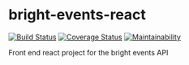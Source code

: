 # bright-events-react
[![Build Status](https://travis-ci.org/PaulKariukiRimiru/bright-events-react.svg?branch=develop)](https://travis-ci.org/PaulKariukiRimiru/bright-events-react)
[![Coverage Status](https://coveralls.io/repos/github/PaulKariukiRimiru/bright-events-react/badge.svg?branch=develop)](https://coveralls.io/github/PaulKariukiRimiru/bright-events-react?branch=develop)
[![Maintainability](https://api.codeclimate.com/v1/badges/e14d1e441ce36d09dab0/maintainability)](https://codeclimate.com/github/PaulKariukiRimiru/bright-events-react/maintainability)


Front end react project for the bright events API
